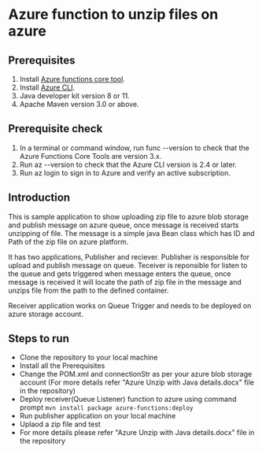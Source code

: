 # Azure function to unzip files on azure
## Prerequisites
1.	Install [Azure functions core tool](https://docs.microsoft.com/en-us/azure/azure-functions/functions-run-local#v2). 
2.	Install [Azure CLI](https://docs.microsoft.com/en-us/cli/azure/install-azure-cli).
3.	Java developer kit version 8 or 11.
4.	Apache Maven version 3.0 or above.

## Prerequisite check
1.	In a terminal or command window, run func --version to check that the Azure Functions Core Tools are version 3.x.
2.	Run az --version to check that the Azure CLI version is 2.4 or later.
3.	Run az login to sign in to Azure and verify an active subscription.

## Introduction 
This is sample application to show uploading zip file to azure blob storage and publish message on azure queue, once message is received starts unzipping of file. The message is a simple java Bean class which has ID and Path of the zip file on azure platform. 

It has two applications, Publisher and reciever. Publisher is responsible for upload and publish message on queue. Teceiver is reponsible for listen to the queue and gets triggered when message enters the queue, once message is received it will locate the path of zip file in the message and unzips file from the path to the defined container.

Receiver application works on Queue Trigger and needs to be deployed on azure storage account.

## Steps to run
* Clone the repository to your local machine
* Install all the Prerequisites
* Change the POM.xml and connectionStr as per your azure blob storage account (For more details refer "Azure Unzip with Java details.docx" file in the repository)
* Deploy receiver(Queue Listener) function to azure using command prompt ```mvn install package azure-functions:deploy```
* Run publisher application on your local machine
* Uplaod a zip file and test 
* For more details please refer "Azure Unzip with Java details.docx" file in the repository
